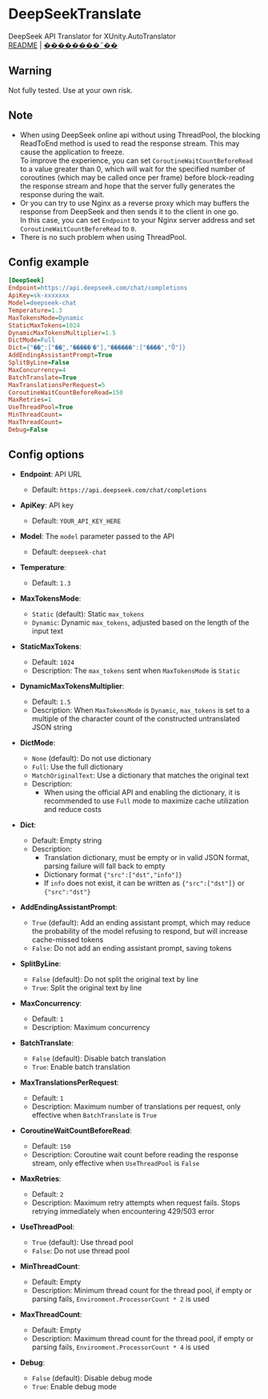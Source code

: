 # DeepSeekTranslate

DeepSeek API Translator for XUnity.AutoTranslator  
[README](README.md) | [��������˵��](README_zh_CN.md)  

## Warning

Not fully tested. Use at your own risk.

## Note

- When using DeepSeek online api without using ThreadPool, the blocking ReadToEnd method is used to read the response stream. This may cause the application to freeze.  
To improve the experience, you can set `CoroutineWaitCountBeforeRead` to a value greater than 0, which will wait for the specified number of coroutines (which may be called once per frame) before block-reading the response stream and hope that the server fully generates the response during the wait.
- Or you can try to use Nginx as a reverse proxy which may buffers the response from DeepSeek and then sends it to the client in one go.  
In this case, you can set `Endpoint` to your Nginx server address and set `CoroutineWaitCountBeforeRead` to `0`.
- There is no such problem when using ThreadPool.

## Config example

```ini
[DeepSeek]
Endpoint=https://api.deepseek.com/chat/completions
ApiKey=sk-xxxxxxx
Model=deepseek-chat
Temperature=1.3
MaxTokensMode=Dynamic
StaticMaxTokens=1024
DynamicMaxTokensMultiplier=1.5
DictMode=Full
Dict={"��̫":["��̫","�����˹�"],"������":["����","Ů"]}
AddEndingAssistantPrompt=True
SplitByLine=False
MaxConcurrency=4
BatchTranslate=True
MaxTranslationsPerRequest=5
CoroutineWaitCountBeforeRead=150
MaxRetries=1
UseThreadPool=True
MinThreadCount=
MaxThreadCount=
Debug=False
```

## Config options

- **Endpoint**: API URL
  - Default: `https://api.deepseek.com/chat/completions`

- **ApiKey**: API key
  - Default: `YOUR_API_KEY_HERE`

- **Model**: The `model` parameter passed to the API
  - Default: `deepseek-chat`

- **Temperature**:
  - Default: `1.3`

- **MaxTokensMode**:
  - `Static` (default): Static `max_tokens`
  - `Dynamic`: Dynamic `max_tokens`, adjusted based on the length of the input text

- **StaticMaxTokens**:
  - Default: `1024`
  - Description: The `max_tokens` sent when `MaxTokensMode` is `Static`

- **DynamicMaxTokensMultiplier**:
  - Default: `1.5`
  - Description: When `MaxTokensMode` is `Dynamic`, `max_tokens` is set to a multiple of the character count of the constructed untranslated JSON string

- **DictMode**:
  - `None` (default): Do not use dictionary
  - `Full`: Use the full dictionary
  - `MatchOriginalText`: Use a dictionary that matches the original text
  - Description:
    - When using the official API and enabling the dictionary, it is recommended to use `Full` mode to maximize cache utilization and reduce costs

- **Dict**:
  - Default: Empty string
  - Description:
    - Translation dictionary, must be empty or in valid JSON format, parsing failure will fall back to empty
    - Dictionary format `{"src":["dst","info"]}`
    - If `info` does not exist, it can be written as `{"src":["dst"]}` or `{"src":"dst"}`

- **AddEndingAssistantPrompt**:
  - `True` (default): Add an ending assistant prompt, which may reduce the probability of the model refusing to respond, but will increase cache-missed tokens
  - `False`: Do not add an ending assistant prompt, saving tokens

- **SplitByLine**:
  - `False` (default): Do not split the original text by line
  - `True`: Split the original text by line

- **MaxConcurrency**:
  - Default: `1`
  - Description: Maximum concurrency

- **BatchTranslate**:
  - `False` (default): Disable batch translation
  - `True`: Enable batch translation

- **MaxTranslationsPerRequest**:
  - Default: `1`
  - Description: Maximum number of translations per request, only effective when `BatchTranslate` is `True`

- **CoroutineWaitCountBeforeRead**:
  - Default: `150`
  - Description: Coroutine wait count before reading the response stream, only effective when `UseThreadPool` is `False`

- **MaxRetries**:
  - Default: `2`
  - Description: Maximum retry attempts when request fails. Stops retrying immediately when encountering 429/503 error

- **UseThreadPool**:
  - `True` (default): Use thread pool
  - `False`: Do not use thread pool

- **MinThreadCount**:
  - Default: Empty
  - Description: Minimum thread count for the thread pool, if empty or parsing fails, `Environment.ProcessorCount * 2` is used

- **MaxThreadCount**:
  - Default: Empty
  - Description: Maximum thread count for the thread pool, if empty or parsing fails, `Environment.ProcessorCount * 4` is used

- **Debug**:
  - `False` (default): Disable debug mode
  - `True`: Enable debug mode
